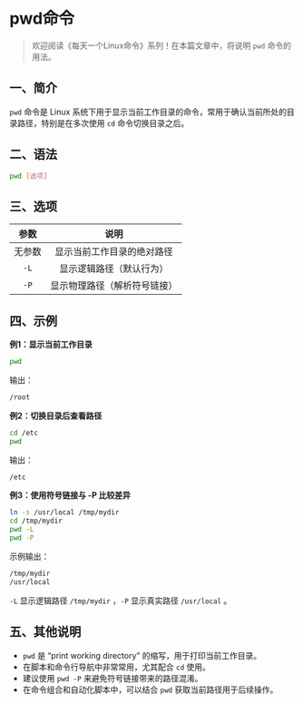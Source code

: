 # pwd命令



> 欢迎阅读《每天一个Linux命令》系列！在本篇文章中，将说明 `pwd` 命令的用法。

## 一、简介

`pwd` 命令是 Linux 系统下用于显示当前工作目录的命令，常用于确认当前所处的目录路径，特别是在多次使用 `cd` 命令切换目录之后。



## 二、语法

```bash
pwd [选项]
```



## 三、选项

|  参数  |             说明             |
| :----: | :--------------------------: |
| 无参数 |  显示当前工作目录的绝对路径  |
|  `-L`  |   显示逻辑路径（默认行为）   |
|  `-P`  | 显示物理路径（解析符号链接） |



## 四、示例

**例1：显示当前工作目录**

```bash
pwd
```

输出：

```bash
/root
```

**例2：切换目录后查看路径**

```bash
cd /etc
pwd
```

输出：

```bash
/etc
```

**例3：使用符号链接与 -P 比较差异**

```bash
ln -s /usr/local /tmp/mydir
cd /tmp/mydir
pwd -L
pwd -P
```

示例输出：

```bash
/tmp/mydir
/usr/local
```

`-L` 显示逻辑路径 `/tmp/mydir` ，`-P` 显示真实路径 `/usr/local` 。



## 五、其他说明

- `pwd` 是 “print working directory” 的缩写，用于打印当前工作目录。
- 在脚本和命令行导航中非常常用，尤其配合 `cd` 使用。
- 建议使用 `pwd -P` 来避免符号链接带来的路径混淆。
- 在命令组合和自动化脚本中，可以结合 `pwd` 获取当前路径用于后续操作。
